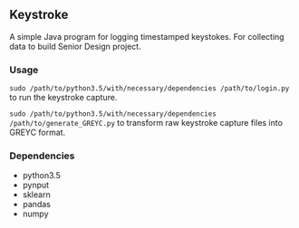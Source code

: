## Keystroke ##
A simple Java program for logging timestamped keystokes. For collecting data to build Senior Design project.

### Usage ###
```sudo /path/to/python3.5/with/necessary/dependencies /path/to/login.py``` to run the keystroke capture.

```sudo /path/to/python3.5/with/necessary/dependencies /path/to/generate_GREYC.py``` to transform raw keystroke capture files into GREYC format.

### Dependencies ###
- python3.5
- pynput
- sklearn
- pandas
- numpy
